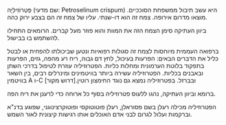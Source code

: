 פֶּטְרוֹזִילְיָה (שם מדעי: Petroselinum crispum) היא עשב תיבול ממשפחת הסוככיים. מוצאו מדרום אירופה. צמח זה הוא דו-שנתי. עליו של צמח זה הם בצבע ירוק כהה.

ביוון העתיקה סימן הצמח הזה את המוות והוא פוזר מעל קברים. הרומאים התחילו להשתמש בו בבישול.

ברפואה העממית מיוחסות לצמח זה סגולות רפואיות ונטען שביכולתו להפחית או לבטל כליל את הדברים הבאים: הפרעות בעיכול, לחץ דם גבוה, ריח רע מהפה, גזים, הפרעות בתפקוד בלוטת הערמונית ומחלות כליות. הפטרוזיליה עוזרת לטיפול בדרכי השתן ובאבנים בכליות. הפטרוזיליה עשירה ביותר בוויטמינים ומינרלים רבים, בין השאר בוויטמין A ו-C ובברזל. בפטרוזיליה נמצא גם נוגד החימצון רוטין.[דרוש מקור]

ברומא וביוון העתיקה, נהגו ללעוס פטרוזיליה בסוף כל ארוחה כדי לרענן את ריח הפה.

הפטרוזיליה מכילה רעלן בשם פסוראלן, רעלן פוטוטוקסי ופוטוקרצינוגני, שפוגע בדנ"א וברקמות ועלול לגרום לבני אדם האוכלים אותו רגישות קיצונית לאור השמש.
